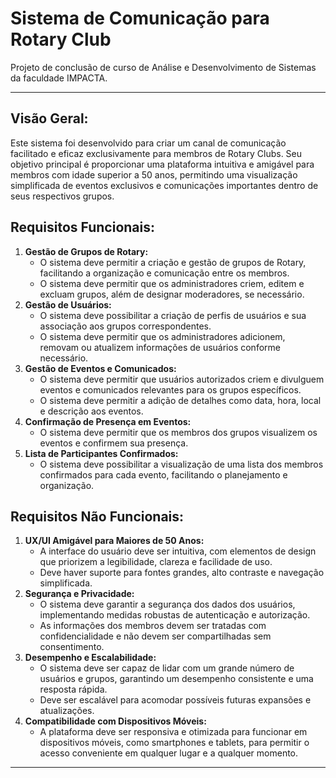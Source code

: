 # Sistema de Comunicação para Rotary Club
Projeto de conclusão de curso de Análise e Desenvolvimento de Sistemas da faculdade IMPACTA.

---

## Visão Geral:

Este sistema foi desenvolvido para criar um canal de comunicação facilitado e eficaz exclusivamente para membros de Rotary Clubs. Seu objetivo principal é proporcionar uma plataforma intuitiva e amigável para membros com idade superior a 50 anos, permitindo uma visualização simplificada de eventos exclusivos e comunicações importantes dentro de seus respectivos grupos.

## Requisitos Funcionais:

1. **Gestão de Grupos de Rotary:**
    - O sistema deve permitir a criação e gestão de grupos de Rotary, facilitando a organização e comunicação entre os membros.
    - O sistema deve permitir que os administradores criem, editem e excluam grupos, além de designar moderadores, se necessário.
2. **Gestão de Usuários:**
    - O sistema deve possibilitar a criação de perfis de usuários e sua associação aos grupos correspondentes.
    - O sistema deve permitir que os administradores adicionem, removam ou atualizem informações de usuários conforme necessário.
3. **Gestão de Eventos e Comunicados:**
    - O sistema deve permitir que usuários autorizados criem e divulguem eventos e comunicados relevantes para os grupos específicos.
    - O sistema deve permitir a adição de detalhes como data, hora, local e descrição aos eventos.
4. **Confirmação de Presença em Eventos:**
    - O sistema deve permitir que os membros dos grupos visualizem os eventos e confirmem sua presença.
5. **Lista de Participantes Confirmados:**
    - O sistema deve possibilitar a visualização de uma lista dos membros confirmados para cada evento, facilitando o planejamento e organização.

## Requisitos Não Funcionais:

1. **UX/UI Amigável para Maiores de 50 Anos:**
    - A interface do usuário deve ser intuitiva, com elementos de design que priorizem a legibilidade, clareza e facilidade de uso.
    - Deve haver suporte para fontes grandes, alto contraste e navegação simplificada.
2. **Segurança e Privacidade:**
    - O sistema deve garantir a segurança dos dados dos usuários, implementando medidas robustas de autenticação e autorização.
    - As informações dos membros devem ser tratadas com confidencialidade e não devem ser compartilhadas sem consentimento.
3. **Desempenho e Escalabilidade:**
    - O sistema deve ser capaz de lidar com um grande número de usuários e grupos, garantindo um desempenho consistente e uma resposta rápida.
    - Deve ser escalável para acomodar possíveis futuras expansões e atualizações.
4. **Compatibilidade com Dispositivos Móveis:**
    - A plataforma deve ser responsiva e otimizada para funcionar em dispositivos móveis, como smartphones e tablets, para permitir o acesso conveniente em qualquer lugar e a qualquer momento.

--- 
